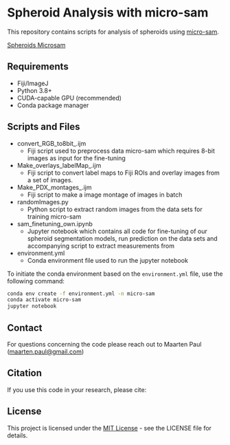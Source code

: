 # Spheroid Analysis with micro-sam

This repository contains scripts for analysis of spheroids using [micro-sam](https://github.com/computational-cell-analytics/micro-sam).

[Spheroids Microsam](images/spheroids_microsam.png)

## Requirements
- Fiji/ImageJ
- Python 3.8+
- CUDA-capable GPU (recommended)
- Conda package manager

## Scripts and Files
- convert_RGB_to8bit_.ijm
  - Fiji script used to preprocess data micro-sam which requires 8-bit images as input for the fine-tuning
- Make_overlays_labelMap_.ijm
  - Fiji script to convert label maps to Fiji ROIs and overlay images from a set of images.
- Make_PDX_montages_.ijm
  - Fiji script to make a image montage of images in batch
- randomImages.py
  - Python script to extract random images from the data sets for training micro-sam
- sam_finetuning_own.ipynb
  - Jupyter notebook which contains all code for fine-tuning of our spheroid segmentation models, run prediction on the data sets and accompanying script to extract measurements from
- environment.yml
  - Conda environment file used to run the jupyter notebook

To initiate the conda environment based on the `environment.yml` file, use the following command:

```sh
conda env create -f environment.yml -n micro-sam
conda activate micro-sam
jupyter notebook
```

## Contact
For questions concerning the code please reach out to Maarten Paul (maarten.paul@gmail.com)

## Citation

If you use this code in your research, please cite:

## License
This project is licensed under the [MIT License](LICENSE) - see the LICENSE file for details.